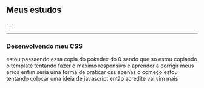 ## Meus estudos

-_-

***
### Desenvolvendo meu CSS 

estou passaendo essa copia do pokedex do 0
sendo que so estou copiando o template tentando fazer o maximo responsivo e aprender a corrigir meus erros 
enfim seria uma forma de praticar css apenas o começo estou tentando colocar uma ideia de javascript então acredite vai vim mais 